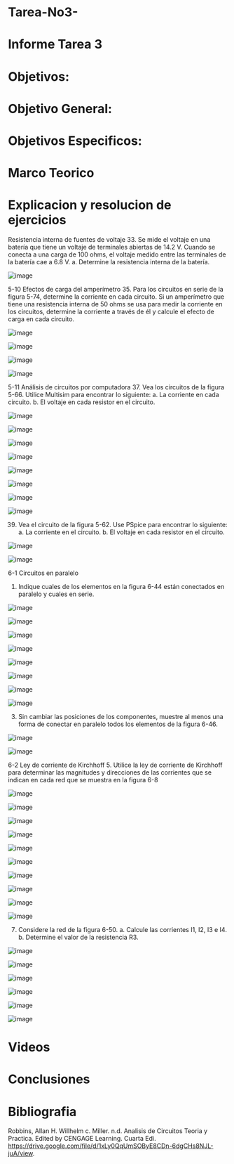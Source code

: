 # Tarea-No3-

# Informe Tarea 3

# Objetivos: 

# Objetivo General:

# Objetivos Especificos: 

# Marco Teorico

# Explicacion y resolucion de ejercicios

Resistencia interna de fuentes de voltaje
33. Se mide el voltaje en una batería que tiene un voltaje de terminales abiertas de
14.2 V. Cuando se conecta a una carga de 100 ohms, el voltaje medido entre las
terminales de la batería cae a 6.8 V.
a.	Determine la resistencia interna de la batería.
 
![image](https://user-images.githubusercontent.com/84587118/122505790-ab54d280-cfc2-11eb-9839-5c3f065acd02.png)


5-10 Efectos de carga del amperímetro
35. Para los circuitos en serie de la figura 5-74, determine la corriente en cada circuito.
Si un amperímetro que tiene una resistencia interna de 50 ohms se usa para
medir la corriente en los circuitos, determine la corriente a través de él y calcule
el efecto de carga en cada circuito.

![image](https://user-images.githubusercontent.com/84587118/122504945-f2da5f00-cfc0-11eb-93e8-8693894d9b42.png)

![image](https://user-images.githubusercontent.com/84587118/122504954-f8d04000-cfc0-11eb-8a7f-8c179176d7db.png)

![image](https://user-images.githubusercontent.com/84587118/122504974-01c11180-cfc1-11eb-89af-126de14857a7.png)

![image](https://user-images.githubusercontent.com/84587118/122504993-0a194c80-cfc1-11eb-95c5-b3494b24113e.png)

5-11 Análisis de circuitos por computadora
37. Vea los circuitos de la figura 5-66. Utilice Multisim para encontrar lo siguiente:
a. La corriente en cada circuito.
b. El voltaje en cada resistor en el circuito.

![image](https://user-images.githubusercontent.com/84587118/122505014-17ced200-cfc1-11eb-96a4-f5856f2054a5.png)

![image](https://user-images.githubusercontent.com/84587118/122505022-1e5d4980-cfc1-11eb-9a52-5558b212c220.png)

![image](https://user-images.githubusercontent.com/84587118/122505038-261cee00-cfc1-11eb-95f2-92279c1863a8.png)

![image](https://user-images.githubusercontent.com/84587118/122505051-2b7a3880-cfc1-11eb-83ec-85f33e40ebd8.png)

![image](https://user-images.githubusercontent.com/84587118/122505061-3208b000-cfc1-11eb-9a4a-5896988d4f37.png)

![image](https://user-images.githubusercontent.com/84587118/122505070-37fe9100-cfc1-11eb-9e7d-fbaea6399271.png)

![image](https://user-images.githubusercontent.com/84587118/122505082-3e8d0880-cfc1-11eb-9b74-016e776f13eb.png)

![image](https://user-images.githubusercontent.com/84587118/122505097-451b8000-cfc1-11eb-8775-d896dfd90bd7.png)

39. Vea el circuito de la figura 5-62. Use PSpice para encontrar lo siguiente:
a. La corriente en el circuito.
b. El voltaje en cada resistor en el circuito.

![image](https://user-images.githubusercontent.com/84587118/122505108-4ea4e800-cfc1-11eb-9251-5de1b223451f.png)

![image](https://user-images.githubusercontent.com/84587118/122505132-56fd2300-cfc1-11eb-9b09-916822fcf8f6.png)

6-1 Circuitos en paralelo
1. Indique cuales de los elementos en la figura 6-44 están conectados en paralelo
y cuales en serie.

![image](https://user-images.githubusercontent.com/84587118/122505155-62e8e500-cfc1-11eb-8ab2-6aff420cf69e.png)

![image](https://user-images.githubusercontent.com/84587118/122505167-68dec600-cfc1-11eb-9099-e01bc71d128d.png)

![image](https://user-images.githubusercontent.com/84587118/122505176-6c724d00-cfc1-11eb-9e49-39adbb787c88.png)

![image](https://user-images.githubusercontent.com/84587118/122505186-74ca8800-cfc1-11eb-9dce-5457ce204dbb.png)

![image](https://user-images.githubusercontent.com/84587118/122505198-798f3c00-cfc1-11eb-99dc-55a9cba12a05.png)

![image](https://user-images.githubusercontent.com/84587118/122505217-8318a400-cfc1-11eb-84e1-3080a11e8320.png)

![image](https://user-images.githubusercontent.com/84587118/122505227-857afe00-cfc1-11eb-905f-9ea8e3b73419.png)

![image](https://user-images.githubusercontent.com/84587118/122505240-8d3aa280-cfc1-11eb-82ca-1c4ed1cd1e86.png)

3. Sin cambiar las posiciones de los componentes, muestre al menos una forma
de conectar en paralelo todos los elementos de la figura 6-46.

![image](https://user-images.githubusercontent.com/84587118/122505259-962b7400-cfc1-11eb-8671-f8ffb32a29ed.png)

![image](https://user-images.githubusercontent.com/84587118/122505268-9cb9eb80-cfc1-11eb-9d65-acc2a822cfe2.png)

6-2 Ley de corriente de Kirchhoff
5. Utilice la ley de corriente de Kirchhoff para determinar las magnitudes y direcciones
de las corrientes que se indican en cada red que se muestra en la figura 6-8

![image](https://user-images.githubusercontent.com/84587118/122505297-ae02f800-cfc1-11eb-941d-4cd3e6785093.png)

![image](https://user-images.githubusercontent.com/84587118/122505315-b8bd8d00-cfc1-11eb-9210-962d5a6c8006.png)


![image](https://user-images.githubusercontent.com/84587118/122505326-beb36e00-cfc1-11eb-9f63-26daef21185e.png)


![image](https://user-images.githubusercontent.com/84587118/122505332-c4a94f00-cfc1-11eb-9b32-341f7ac7f10b.png)

![image](https://user-images.githubusercontent.com/84587118/122505357-d12da780-cfc1-11eb-983e-2d2163165d2c.png)

![image](https://user-images.githubusercontent.com/84587118/122505372-d5f25b80-cfc1-11eb-8360-a6c2ede45f3e.png)

![image](https://user-images.githubusercontent.com/84587118/122505377-da1e7900-cfc1-11eb-9b5a-0f76d46fadf2.png)


![image](https://user-images.githubusercontent.com/84587118/122505411-eefb0c80-cfc1-11eb-97e8-a630f29a6a1a.png)

![image](https://user-images.githubusercontent.com/84587118/122505435-f7534780-cfc1-11eb-9f43-d3d73c6a1967.png)

![image](https://user-images.githubusercontent.com/84587118/122505457-00dcaf80-cfc2-11eb-85b8-005dd71291dd.png)

7. Considere la red de la figura 6-50.
a. Calcule las corrientes I1, I2, I3 e I4.
b. Determine el valor de la resistencia R3.

![image](https://user-images.githubusercontent.com/84587118/122505489-118d2580-cfc2-11eb-92c7-9f45ae555f69.png)

![image](https://user-images.githubusercontent.com/84587118/122505514-210c6e80-cfc2-11eb-9fe0-0e2415f1ca9e.png)

![image](https://user-images.githubusercontent.com/84587118/122505526-27024f80-cfc2-11eb-9ecf-d62a6ca39152.png)

![image](https://user-images.githubusercontent.com/84587118/122505535-2bc70380-cfc2-11eb-9338-226a194f33d8.png)

![image](https://user-images.githubusercontent.com/84587118/122505551-308bb780-cfc2-11eb-87c3-0893395cfa4d.png)

![image](https://user-images.githubusercontent.com/84587118/122505558-37b2c580-cfc2-11eb-8b0f-4114db315280.png)




# Videos

# Conclusiones



# Bibliografia
Robbins, Allan H. Willhelm c. Miller. n.d. Analisis de Circuitos Teoria y Practica. Edited by CENGAGE Learning. Cuarta Edi. https://drive.google.com/file/d/1xLy0QqUmSOByE8CDn-6dgCHs8NJL-juA/view.

